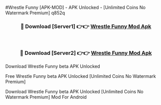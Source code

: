 #Wrestle Funny [APK-MOD] - APK Unlocked - [Unlimited Coins No Watermark Premium] q852q



<div align="center">

<h3>🔴 Download [Server1] 👉👉 <a href="https://momento.my/?title=Wrestle_Funny">Wrestle Funny Mod Apk</a></h3><br>

<h3>🔴 Download [Server2] 👉👉 <a href="https://momento.my/?title=Wrestle_Funny">Wrestle Funny Mod Apk</a></h3>
</div>



Download Wrestle Funny beta APK Unlocked

Free Wrestle Funny beta APK Unlocked [Unlimited Coins No Watermark Premium]

Download Wrestle Funny beta APK Unlocked [Unlimited Coins No Watermark Premium] Mod For Android
